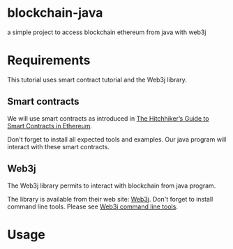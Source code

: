 # blockchain-java
a simple project to access blockchain ethereum from java with web3j

# Requirements
This tutorial uses smart contract tutorial and the Web3j library.

## Smart contracts
We will use smart contracts as introduced  in [The Hitchhiker’s Guide to Smart Contracts in Ethereum](https://blog.zeppelin.solutions/the-hitchhikers-guide-to-smart-contracts-in-ethereum-848f08001f05).

Don't forget to install all expected tools and examples. Our java program will interact with these smart contracts.

## Web3j
The Web3j library permits to interact with blockchain from java program.

The library is available from their web site: [Web3j](https://web3j.io).
Don't forget to install command line tools. Please see [Web3j command line tools](https://docs.web3j.io/command_line.html).


# Usage
